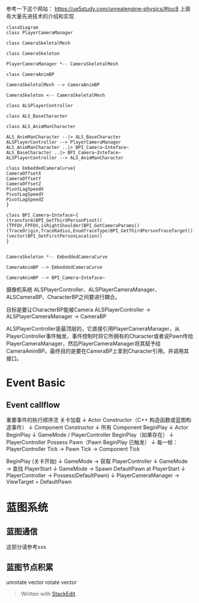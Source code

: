 参考一下这个网站：
https://ue5study.com/unrealengine-physics/#toc8
上面有大量先进技术的介绍和实现

```mermaid
classDiagram
class PlayerCameraManager

class CameraSkeletalMesh

class CameraSkeleton

PlayerCameraManager *-- CameraSkeletalMesh

class CameraAnimBP

CameraSkeletalMesh --> CameraAnimBP

CameraSkeleton <-- CameraSkeletalMesh

class ALSPlayerController

class ALS_BaseCharacter

class ALS_AnimManCharacter

ALS_AnimManCharacter --|> ALS_BaseCharacter
ALSPlayerController --> PlayerCameraManager
ALS_AnimManCharacter ..|> BPI_Camera~Inteface~
ALS_BaseCharacter ..|> BPI_Camera~Inteface~
ALSPlayerController --> ALS_AnimManCharacter

class EmbeddedCameraCurve{
CameraOffsetX
CameraOffsetY
CameraOffsetZ
PivotLagSpeedX
PivotLagSpeedY
PivotLagSpeedZ
}

class BPI_Camera~Inteface~{
(transform)BPI_GetThirdPersonPivot()
(TPFOV,FPFOV,isRightShoulder)BPI_GetCameraParams()
(TraceOrigin,TraceRadius,EnumTraceType)BPI_GetThirdPersonTraceTarget()
(vector)BPI_GetFirstPersonLocation()
}


CameraSkeleton *-- EmbeddedCameraCurve

CameraAnimBP --> EmbeddedCameraCurve

CameraAnimBP --> BPI_Camera~Inteface~
```



摄像机系统
ALSPlayerController、ALSPlayerCameraManager、ALSCameraBP、CharacterBP之间要进行耦合。

目标是要让CharacterBP能被Camera
ALSPlayerController -> ALSPlayerCameraManager -> CameraBP


ALSPlayerController是最顶层的，它直接引用PlayerCameraManager，从PlayerController事件触发，事件控制时将它所拥有的Character或者说Pawn传给PlayerCameraManager，然后PlayerCameraManager将其赋予给CameraAnimBP。最终目的是要在CameraBP上拿到Character引用，并调用其接口。


# Event Basic

## Event callflow

重要事件的执行顺序流
关卡加载
   ↓
Actor Constructor（C++ 构造函数或蓝图构造事件）
   ↓
Component Constructor
   ↓
所有 Component BeginPlay
   ↓
Actor BeginPlay
   ↓
GameMode / PlayerController BeginPlay（如果存在）
   ↓
PlayerController Possess Pawn（Pawn BeginPlay 已触发）
   ↓
每一帧：
    PlayerController Tick
    → Pawn Tick
       → Component Tick


BeginPlay (关卡开始)
   ↓
GameMode → 获取 PlayerController
   ↓
GameMode → 查找 PlayerStart
   ↓
GameMode → Spawn DefaultPawn at PlayerStart
   ↓
PlayerController → Possess(DefaultPawn)
   ↓
PlayerCameraManager → ViewTarget = DefaultPawn


# 蓝图系统

## 蓝图通信
这部分请参考xxx

## 蓝图节点积累
unrotate vector
rotate vector






> Written with [StackEdit](https://stackedit.io/).
<!--stackedit_data:
eyJoaXN0b3J5IjpbMTgxMzg0NDk4NiwtMTgzNTgzODEzNywtNj
I5MzIyMDY0LDgxODA0Nzg1OCw5NTQyNzg4OTIsLTEwNDY5ODgw
NTRdfQ==
-->